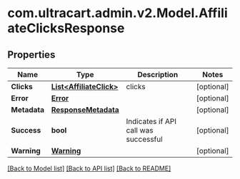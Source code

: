 
# com.ultracart.admin.v2.Model.AffiliateClicksResponse

## Properties

Name | Type | Description | Notes
------------ | ------------- | ------------- | -------------
**Clicks** | [**List&lt;AffiliateClick&gt;**](AffiliateClick.md) | clicks | [optional] 
**Error** | [**Error**](Error.md) |  | [optional] 
**Metadata** | [**ResponseMetadata**](ResponseMetadata.md) |  | [optional] 
**Success** | **bool** | Indicates if API call was successful | [optional] 
**Warning** | [**Warning**](Warning.md) |  | [optional] 

[[Back to Model list]](../README.md#documentation-for-models)
[[Back to API list]](../README.md#documentation-for-api-endpoints)
[[Back to README]](../README.md)

